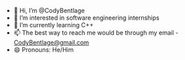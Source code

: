 - 👋 Hi, I’m @CodyBentlage
- 👀 I’m interested in software engineering internships
- 🌱 I’m currently learning C++
- 📫 The best way to reach me would be through my email - CodyBentlage@gmail.com
- 😄 Pronouns: He/Him

<!---
CodyBentlage/CodyBentlage is a ✨ special ✨ repository because its `README.md` (this file) appears on your GitHub profile.
You can click the Preview link to take a look at your changes.
--->
